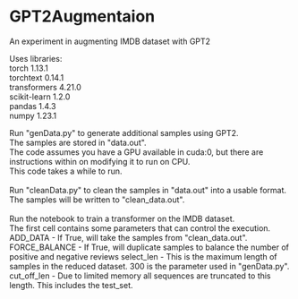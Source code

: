 # GPT2Augmentaion
An experiment in augmenting IMDB dataset with GPT2

Uses libraries:
<BR> torch 1.13.1 
<BR> torchtext 0.14.1
<BR> transformers 4.21.0
<BR> scikit-learn 1.2.0
<BR> pandas 1.4.3
<BR> numpy 1.23.1

Run "genData.py" to generate additional samples using GPT2. <BR>
The samples are stored in "data.out". <BR>
The code assumes you have a GPU available in cuda:0, but there are instructions within on modifying it to run on CPU. <BR>
This code takes a while to run. <BR>
<BR>
Run "cleanData.py" to clean the samples in "data.out" into a usable format. <BR>
The samples will be written to "clean_data.out". <BR>
<BR>
Run the notebook to train a transformer on the IMDB dataset. <BR>
The first cell contains some parameters that can control the execution. <BR>
ADD_DATA - If True, will take the samples from "clean_data.out". <BR>
FORCE_BALANCE - If True, will duplicate samples to balance the number of positive and negative reviews
select_len - This is the maximum length of samples in the reduced dataset. 300 is the parameter used in "genData.py".
cut_off_len - Due to limited memory all sequences are truncated to this length. This includes the test_set.
